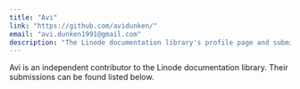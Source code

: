 ```yaml
---
title: "Avi"
link: "https://github.com/avidunken/"
email: "avi.dunken1991@gmail.com"
description: "The Linode documentation library's profile page and submission listing for Avi"
---
```


Avi is an independent contributor to the Linode documentation library. Their submissions can be found listed below.